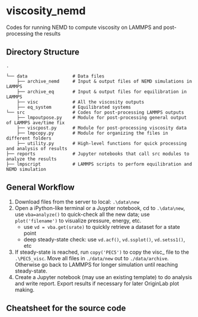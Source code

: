 # viscosity_nemd
 Codes for running NEMD to compute viscosity on LAMMPS and post-processing the results



Directory Structure
------
    .

    └── data                 # Data files
        ├── archive_nemd     # Input & output files of NEMD simulations in LAMMPS
        ├── archive_eq       # Input & output files for equilibration in LAMMPS
        ├── visc             # All the viscosity outputs
        ├── eq_system        # Equilibrated systems
    └── src                  # Codes for post-processing LAMMPS outputs
        ├── lmpoutpose.py    # Module for post-processing general output of LAMMPS ave/time fix
        ├── viscpost.py      # Module for post-processing viscosity data
        ├── lmpcopy.py       # Module for organizing the files in different folders    
        ├── utility.py       # High-level functions for quick processing and analysis of results
    ├── reports              # Jupyter notebooks that call src modules to analyze the results
    ├── lmpscript            # LAMMPS scripts to perform equilibration and NEMD simulation


General Workflow
------
1.	Download files from the server to local:  ```.\data\new```
2.	Open a iPython-like terminal or a Juypter notebook, cd to ```.\data\new```, use ```vba=analyze()``` to quick-check all the new data; use ```plot('filename')``` to visualize pressure, energy, etc.
    * use ```vd = vba.get(srate)``` to quickly retrieve a dataset for a state point
    * deep steady-state check: use ```vd.acf()```, ```vd.ssplot()```, ```vd.setss1()```, etc
3.	If steady-state is reached, run ```copy('PEC5')``` to copy the visc_ file to the ```.\PEC5_visc```. Move all files in ```./data/new``` out to ```./data/archive```. Otherwise go back to LAMMPS for longer simulation until reaching steady-state.
4.	Create a Jupyter notebook (may use an existing template) to do analysis and write report.  Export results if necessary for later OriginLab plot making.


Cheatsheet for the source code
------
